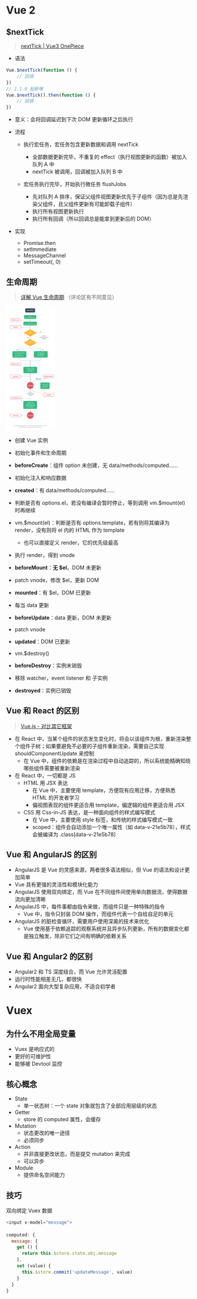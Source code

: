 # Vue 2

## $nextTick

> [nextTick | Vue3 OnePiece](https://vue3js.cn/global/nextTick.html)

- 语法

```js
Vue.$nextTick(function () {
    // 回调
})
// 2.1.0 起新增
Vue.$nextTick().then(function () {
    // 回调
})
```

- 意义：会将回调延迟到下次 DOM 更新循环之后执行
- 流程
  - 执行宏任务，宏任务包含更新数据和调用 nextTick
    - 全部数据更新完毕，不重复的 effect（执行视图更新的函数）被加入队列 A 中
    - nextTick 被调用，回调被加入队列 B 中

  - 宏任务执行完毕，开始执行微任务 flushJobs
    - 先对队列 A 排序，保证父组件视图更新优先于子组件（因为总是先渲染父组件，且父组件更新有可能卸载子组件）
    - 执行所有视图更新执行
    - 执行所有回调（所以回调总是能拿到更新后的 DOM）

- 实现
  - Promise.then
  - setImmediate
  - MessageChannel
  - setTimeout(, 0)


## 生命周期

> [详解 Vue 生命周期](https://segmentfault.com/a/1190000011381906) （评论区有不同意见）

<img src="./imgs/Vue-生命周期.png" style="zoom: 33%;" />

- 创建 Vue 实例
- 初始化事件和生命周期
- **beforeCreate**：组件 option 未创建，无 data/methods/computed......
- 初始化注入和响应数据
- **created**：有 data/methods/computed......
- 判断是否有 options.el，若没有编译会暂时停止，等到调用 vm.$mount(el) 时再继续
- vm.$mount(el)：判断是否有 options.template，若有则将其编译为 render，没有则将 el 内的 HTML 作为 template
  - 也可以直接定义 render，它的优先级最高

- 执行 render，得到 vnode
- **beforeMount**：**无 $el**，DOM 未更新
- patch vnode，修改 \$el，更新 DOM
- **mounted**：有 $el，DOM 已更新
- 每当 data 更新
- **beforeUpdate**：data 更新，DOM 未更新
- patch vnode
- **updated**：DOM 已更新
- vm.$destroy()
- **beforeDestroy**：实例未销毁
- 移除 watcher，event listener 和 子实例
- **destroyed**：实例已销毁

## Vue 和 React 的区别

> [Vue.js - 对比其它框架](https://cn.vuejs.org/v2/guide/comparison.html)

- 在 React 中，当某个组件的状态发生变化时，将会以该组件为根，重新渲染整个组件子树；如果要避免不必要的子组件重新渲染，需要自己实现 shouldComponentUpdate 来控制
  - 在 Vue 中，组件的依赖是在渲染过程中自动追踪的，所以系统能精确知晓哪些组件需要被重新渲染
- 在 React 中，一切都是 JS
  - HTML 用 JSX 表达
    - 在 Vue 中，主要使用 template，方便现有应用迁移，方便熟悉 HTML 的开发者学习
    - 偏视图表现的组件更适合用 template，偏逻辑的组件更适合用 JSX
  - CSS 用 Css-in-JS 表达，是一种面向组件的样式编写模式
    - 在 Vue 中，主要使用 style 标签，和传统的样式编写模式一致
    - scoped：组件会自动添加一个唯一属性（如 data-v-21e5b78），样式会被编译为 .class[data-v-21e5b78]

## Vue 和 AngularJS 的区别

- AngularJS 是 Vue 的灵感来源，两者很多语法相似，但 Vue 的语法和设计更加简单
- Vue 具有更强的灵活性和模块化能力
- AngularJS 使用双向绑定，而 Vue 在不同组件间使用单向数据流，使得数据流向更加清晰
- AngularJS 中，每件事都由指令来做，而组件只是一种特殊的指令
  - Vue 中，指令只封装 DOM 操作，而组件代表一个自给自足的单元
- AngularJS 的脏检查循环，需要用户使用深奥的技术来优化
  - Vue 使用基于依赖追踪的观察系统并且异步队列更新，所有的数据变化都是独立触发，除非它们之间有明确的依赖关系

## Vue 和 Angular2 的区别

- Angular2 和 TS 深度结合，而 Vue 允许灵活配置
- 运行时性能相差无几，都很快
- Angular2 面向大型复杂应用，不适合初学者

# Vuex

## 为什么不用全局变量

- Vuex 是响应式的
- 更好的可维护性
- 能够被 Devtool 监控

## 核心概念

- State
  - 单一状态树：一个 state 对象就包含了全部应用层级的状态
- Getter
  - store 的 computed 属性，会缓存
- Mutation
  - 状态更改的唯一途径
  - 必须同步
- Action
  - 并非直接更改状态，而是提交 mutation 来完成
  - 可以异步
- Module
  - 提供命名空间能力

## 技巧

双向绑定 Vuex 数据

```js
<input v-model="message">

computed: {
  message: {
    get () {
      return this.$store.state.obj.message
    },
    set (value) {
      this.$store.commit('updateMessage', value)
    }
  }
}
```

